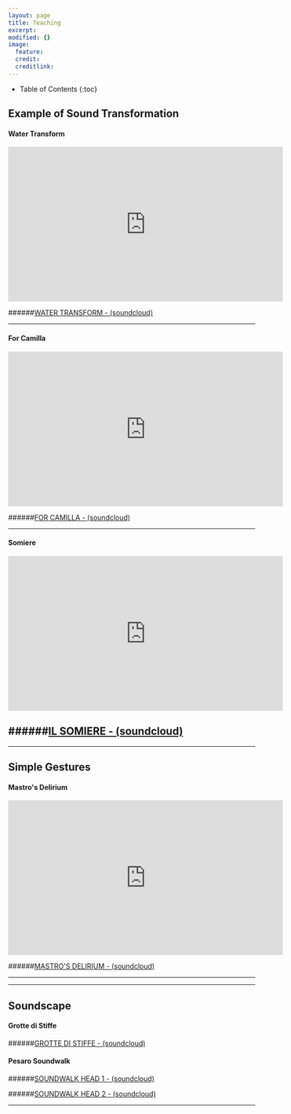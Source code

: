 ```yaml
---
layout: page
title: Teaching
excerpt: 
modified: {} 
image:
  feature: 
  credit: 
  creditlink: 
---
```


* Table of Contents
{:toc}

## Example of Sound Transformation 

#### Water Transform

<iframe width="560" height="315" src="https://www.youtube.com/embed/uHYPPBytZ8I" frameborder="0" allowfullscreen></iframe>

######[WATER TRANSFORM - (soundcloud)](https://soundcloud.com/anthony-di-furia/example-water-transform) 

---

#### For Camilla

<iframe width="560" height="315" src="https://www.youtube.com/embed/EdN8uVzsLQ8" frameborder="0" allowfullscreen></iframe>


######[FOR CAMILLA - (soundcloud)](https://soundcloud.com/anthony-di-furia/for-camilla) 

---

#### Somiere

<iframe width="560" height="315" src="https://www.youtube.com/embed/5LBgWs2t5bQ" frameborder="0" allowfullscreen></iframe>


######[IL SOMIERE - (soundcloud)](https://soundcloud.com/anthony-di-furia/il-somiere) 
---


---

## Simple Gestures 

#### Mastro's Delirium

<iframe width="560" height="315" src="https://www.youtube.com/embed/h6kPW8sF5PQ" frameborder="0" allowfullscreen></iframe>

######[MASTRO'S DELIRIUM - (soundcloud)](https://soundcloud.com/anthony-di-furia/mastros-delirium)

---

---

## Soundscape 

#### Grotte di Stiffe

######[GROTTE DI STIFFE - (soundcloud)](https://soundcloud.com/anthony-di-furia/grotte-di-stiffe)


#### Pesaro Soundwalk

######[SOUNDWALK HEAD 1 - (soundcloud)](https://soundcloud.com/anthony-di-furia/soundscape-pesaro-1)

######[SOUNDWALK HEAD 2 - (soundcloud)](https://soundcloud.com/anthony-di-furia/soundscape-pesaro-2)


---




